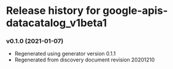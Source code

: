 # Release history for google-apis-datacatalog_v1beta1

### v0.1.0 (2021-01-07)

* Regenerated using generator version 0.1.1
* Regenerated from discovery document revision 20201210

